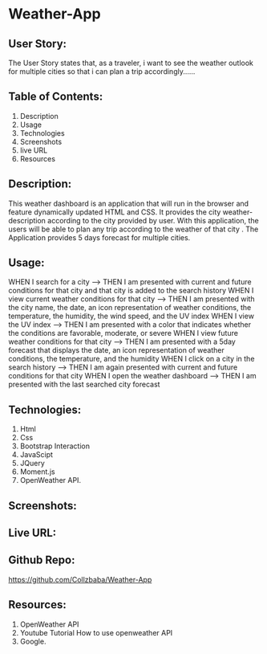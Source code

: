 # Weather-App

## User Story:
The User Story states that, as a traveler, i want to see the weather outlook for multiple cities so that i can plan a trip accordingly......

## Table of Contents: 

1. Description
2. Usage 
3. Technologies 
4. Screenshots
5. live URL 
6. Resources

## Description: 

This weather dashboard is an application that will run in the browser and feature dynamically updated HTML and CSS. It provides the city weather- description according to the city provided by user. With this application, the users will be able to plan any trip according to the weather of that city . The Application provides 5 days forecast for multiple cities.

## Usage: 

WHEN I search for a city --> THEN I am presented with current and future conditions for that city and that city is added to the search history WHEN I view current weather conditions for that city --> THEN I am presented with the city name, the date, an icon representation of weather conditions, the temperature, the humidity, the wind speed, and the UV index WHEN I view the UV index --> THEN I am presented with a color that indicates whether the conditions are favorable, moderate, or severe WHEN I view future weather conditions for that city --> THEN I am presented with a 5day forecast that displays the date, an icon representation of weather conditions, the temperature, and the humidity WHEN I click on a city in the search history --> THEN I am again presented with current and future conditions for that city WHEN I open the weather dashboard --> THEN I am presented with the last searched city forecast

## Technologies: 

1. Html
2. Css 
3. Bootstrap Interaction 
4. JavaScipt 
5. JQuery 
6. Moment.js 
7. OpenWeather API.

## Screenshots:

## Live URL: 

## Github Repo:

https://github.com/Collzbaba/Weather-App

## Resources:

1. OpenWeather API
2. Youtube Tutorial How to use openweather API 
3. Google.
